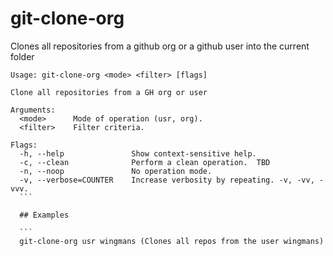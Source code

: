# git-clone-org

Clones all repositories from a github org or a github user into the current folder

````
Usage: git-clone-org <mode> <filter> [flags]

Clone all repositories from a GH org or user

Arguments:
  <mode>      Mode of operation (usr, org).
  <filter>    Filter criteria.

Flags:
  -h, --help               Show context-sensitive help.
  -c, --clean              Perform a clean operation.  TBD
  -n, --noop               No operation mode.
  -v, --verbose=COUNTER    Increase verbosity by repeating. -v, -vv, -vvv.
  ```

  ## Examples

  ```
  git-clone-org usr wingmans (Clones all repos from the user wingmans)
